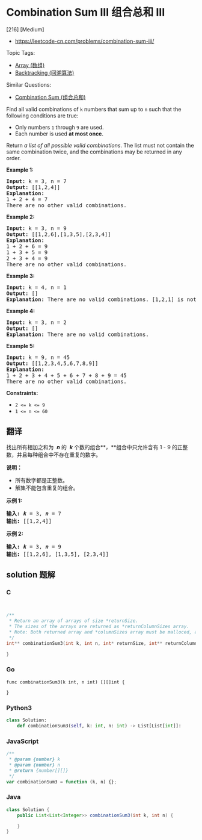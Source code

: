 # Combination Sum III 组合总和 III

[216] [Medium]

- https://leetcode-cn.com/problems/combination-sum-iii/

Topic Tags:

- [Array (数组)](https://leetcode-cn.com/tag/array/)
- [Backtracking (回溯算法)](https://leetcode-cn.com/tag/backtracking/)

Similar Questions:

- [Combination Sum (组合总和)](https://leetcode-cn.com/problems/combination-sum/)

Find all valid combinations of `k` numbers that sum up to `n` such that the following conditions are true:

- Only numbers `1` through `9` are used.
- Each number is used **at most once**.

Return _a list of all possible valid combinations_. The list must not contain the same combination twice, and the combinations may be returned in any order.

**Example 1:**

<pre><strong>Input:</strong> k = 3, n = 7
<strong>Output:</strong> [[1,2,4]]
<strong>Explanation:</strong>
1 + 2 + 4 = 7
There are no other valid combinations.</pre>

**Example 2:**

<pre><strong>Input:</strong> k = 3, n = 9
<strong>Output:</strong> [[1,2,6],[1,3,5],[2,3,4]]
<strong>Explanation:</strong>
1 + 2 + 6 = 9
1 + 3 + 5 = 9
2 + 3 + 4 = 9
There are no other valid combinations.
</pre>

**Example 3:**

<pre><strong>Input:</strong> k = 4, n = 1
<strong>Output:</strong> []
<strong>Explanation:</strong> There are no valid combinations. [1,2,1] is not valid because 1 is used twice.
</pre>

**Example 4:**

<pre><strong>Input:</strong> k = 3, n = 2
<strong>Output:</strong> []
<strong>Explanation:</strong> There are no valid combinations.
</pre>

**Example 5:**

<pre><strong>Input:</strong> k = 9, n = 45
<strong>Output:</strong> [[1,2,3,4,5,6,7,8,9]]
<strong>Explanation:</strong>
1 + 2 + 3 + 4 + 5 + 6 + 7 + 8 + 9 = 45
​​​​​​​There are no other valid combinations.
</pre>

**Constraints:**

- `2 <= k <= 9`
- `1 <= n <= 60`

## 翻译

找出所有相加之和为  ***n*** 的  **_k_** 个数的组合**_。_**组合中只允许含有 1 - 9 的正整数，并且每种组合中不存在重复的数字。

**说明：**

- 所有数字都是正整数。
- 解集不能包含重复的组合。

**示例 1:**

<pre><strong>输入:</strong> <em><strong>k</strong></em> = 3, <em><strong>n</strong></em> = 7
<strong>输出:</strong> [[1,2,4]]
</pre>

**示例 2:**

<pre><strong>输入:</strong> <em><strong>k</strong></em> = 3, <em><strong>n</strong></em> = 9
<strong>输出:</strong> [[1,2,6], [1,3,5], [2,3,4]]
</pre>

## solution 题解

### C

```c


/**
 * Return an array of arrays of size *returnSize.
 * The sizes of the arrays are returned as *returnColumnSizes array.
 * Note: Both returned array and *columnSizes array must be malloced, assume caller calls free().
 */
int** combinationSum3(int k, int n, int* returnSize, int** returnColumnSizes){

}
```

### Go

```golang
func combinationSum3(k int, n int) [][]int {

}
```

### Python3

```python
class Solution:
    def combinationSum3(self, k: int, n: int) -> List[List[int]]:
```

### JavaScript

```javascript
/**
 * @param {number} k
 * @param {number} n
 * @return {number[][]}
 */
var combinationSum3 = function (k, n) {};
```

### Java

```java
class Solution {
    public List<List<Integer>> combinationSum3(int k, int n) {

    }
}
```
